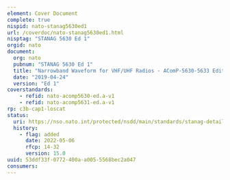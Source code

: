 ```yaml
---
element: Cover Document
complete: true
nispid: nato-stanag5630ed1
url: /coverdoc/nato-stanag5630ed1.html
nisptag: "STANAG 5630 Ed 1"
orgid: nato
document:
  org: nato
  pubnum: "STANAG 5630 Ed 1"
  title: "Narrowband Waveform for VHF/UHF Radios - AComP-5630-5633 Edition A"
  date: "2019-04-24"
  version: "Ed 1"
coverstandards:
    - refid: nato-acomp5630-ed.a-v1
    - refid: nato-acomp5631-ed.a-v1
rp: c3b-cap1-loscat
status:
  uri: https://nso.nato.int/protected/nsdd/main/standards/stanag-details/8741/EN
  history: 
    - flag: added
      date: 2022-05-06
      rfcp: 14-32
      version: 15.0
uuid: 53ddf33f-0772-400a-a005-5568bec2a047
consumers:
---
```


